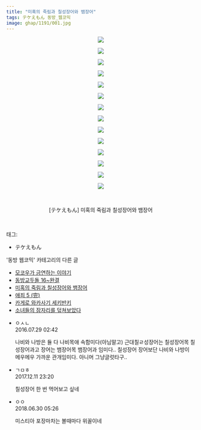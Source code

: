 ```yaml
---
title: "미혹의 죽림과 칠성장어와 뱀장어"
tags: テケえもん 동방_웹코믹
image: ghap/1191/001.jpg
---
```

<div class="article">
<p style="text-align: center; clear: none; float: none;"><img src="{{ site.nasurl }}/ghap/1191/001.jpg"/></p>
<p style="text-align: center; clear: none; float: none;"><img src="{{ site.nasurl }}/ghap/1191/002.jpg"/></p>
<p style="text-align: center; clear: none; float: none;"><img src="{{ site.nasurl }}/ghap/1191/003.jpg"/></p>
<p style="text-align: center; clear: none; float: none;"><img src="{{ site.nasurl }}/ghap/1191/004.jpg"/></p>
<p style="text-align: center; clear: none; float: none;"><img src="{{ site.nasurl }}/ghap/1191/005.jpg"/></p>
<p style="text-align: center; clear: none; float: none;"><img src="{{ site.nasurl }}/ghap/1191/006.jpg"/></p>
<p style="text-align: center; clear: none; float: none;"><img src="{{ site.nasurl }}/ghap/1191/007.jpg"/></p>
<p style="text-align: center; clear: none; float: none;"><img src="{{ site.nasurl }}/ghap/1191/008.jpg"/></p>
<p style="text-align: center; clear: none; float: none;"><img src="{{ site.nasurl }}/ghap/1191/009.jpg"/></p>
<p style="text-align: center; clear: none; float: none;"><img src="{{ site.nasurl }}/ghap/1191/010.jpg"/></p>
<p style="text-align: center; clear: none; float: none;"><img src="{{ site.nasurl }}/ghap/1191/011.jpg"/></p>
<p style="text-align: center; clear: none; float: none;"><img src="{{ site.nasurl }}/ghap/1191/012.jpg"/></p>
<p style="text-align: center; clear: none; float: none;"><img src="{{ site.nasurl }}/ghap/1191/013.jpg"/></p>
<p style="text-align: center; clear: none; float: none;"><img src="{{ site.nasurl }}/ghap/1191/014.jpg"/></p>
<p style="text-align: center; clear: none; float: none;"><br/></p>
<p style="text-align: center; clear: none; float: none;">[テケえもん] 미혹의 죽림과 칠성장어와 뱀장어</p>
<p><br/></p>
</div><div class="tagTrail">
<p>태그: </p>
<ul>
<li>テケえもん</li>
</ul>
</div><div class="another">
<p>'동방 웹코믹' 카테고리의 다른 글</p>
<ul>
<li><a href="/2016-07-29-ghap_1205">모코우가 금연하는 이야기</a></li>
<li><a href="/2016-07-29-ghap_1204">동방교두돌 16~완결</a></li>
<li><a href="/2016-07-28-ghap_1191">미혹의 죽림과 칠성장어와 뱀장어</a></li>
<li><a href="/2016-07-28-ghap_1185">애죄 5 (完)</a></li>
<li><a href="/2016-07-28-ghap_1182">카게로 와카사기 세키반키</a></li>
<li><a href="/2016-07-28-ghap_1164">소녀들의 잠자리를 덮쳐보았다</a></li>
</ul>
</div><div class="cb_module cb_fluid">
<div class="cb_wrt cb_profile">
<div class="comment">
<ul>
<li class="cb_thumb_off" id="comment14768215">
<div class="cb_comment_area">
<div class="cb_info_area">
<div class="cb_section">
<span class="cb_nick_name">ㅇㅅㄴ</span>
</div>
<div class="cb_section">
<span class="cb_date">2016.07.29 02:42 </span>
</div>
</div>
<div class="cb_dsc_comment">
<p class="cb_dsc">
											나비와 나방은 듈 다 나비목애 속함미다(아님말고) 근대칠ㄹ성장어는 칠성장어목 칠성장어과고 장어는 뱀장어목 뱀장어과 임미다.. 칠성장어 장어보단 나비와 나방이 메우메우 가까운 관개임미다. 아니머 그냥글럿타구.. 
										</p>
</div>
</div></li>
<li class="cb_thumb_off" id="comment15149975">
<div class="cb_comment_area">
<div class="cb_info_area">
<div class="cb_section">
<span class="cb_nick_name">ㄱㅁㅎ</span>
</div>
<div class="cb_section">
<span class="cb_date">2017.12.11 23:20 </span>
</div>
</div>
<div class="cb_dsc_comment">
<p class="cb_dsc">
											칠성장어 한 번 먹어보고 싶네
										</p>
</div>
</div></li>
<li class="cb_thumb_off" id="comment15278791">
<div class="cb_comment_area">
<div class="cb_info_area">
<div class="cb_section">
<span class="cb_nick_name">ㅇㅇ</span>
</div>
<div class="cb_section">
<span class="cb_date">2018.06.30 05:26 </span>
</div>
</div>
<div class="cb_dsc_comment">
<p class="cb_dsc">
											미스티아 포장마차는 볼때마다 위꼴이네
										</p>
</div>
</div></li>
</ul>
</div>
</div><!-- commentList close -->
</div>
<br/>
<p id="refer"></p>
<br/>
